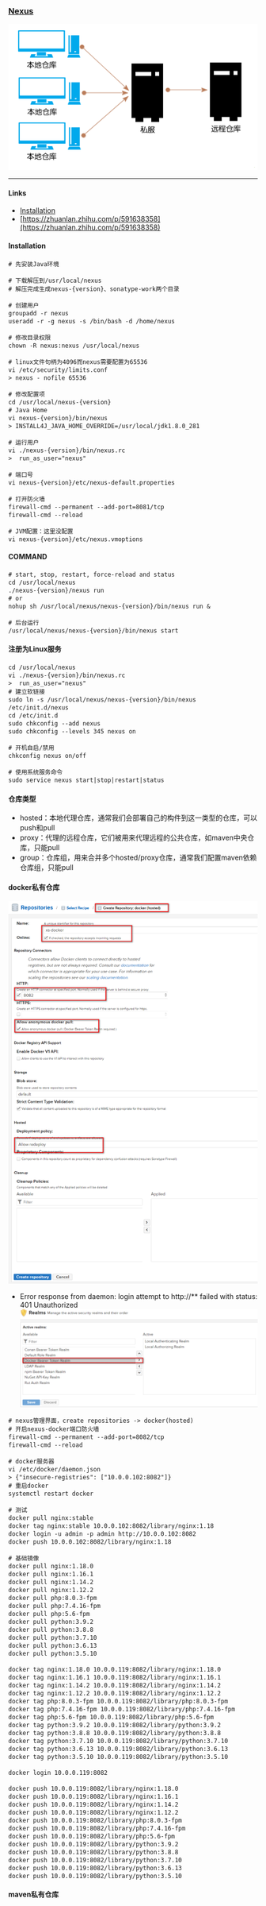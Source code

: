 ### [Nexus](https://help.sonatype.com/repomanager3/)
![nexus](../images/nexus.png)

---

#### Links
- [Installation](https://help.sonatype.com/repomanager3/installation)
- [https://zhuanlan.zhihu.com/p/591638358](https://zhuanlan.zhihu.com/p/591638358)


#### Installation
```
# 先安装Java环境

# 下载解压到/usr/local/nexus
# 解压完成生成nexus-{version}、sonatype-work两个目录

# 创建用户
groupadd -r nexus
useradd -r -g nexus -s /bin/bash -d /home/nexus

# 修改目录权限
chown -R nexus:nexus /usr/local/nexus

# linux文件句柄为4096而nexus需要配置为65536
vi /etc/security/limits.conf
> nexus - nofile 65536

# 修改配置项
cd /usr/local/nexus-{version}
# Java Home
vi nexus-{version}/bin/nexus
> INSTALL4J_JAVA_HOME_OVERRIDE=/usr/local/jdk1.8.0_281

# 运行用户
vi ./nexus-{version}/bin/nexus.rc
>  run_as_user="nexus"

# 端口号
vi nexus-{version}/etc/nexus-default.properties

# 打开防火墙
firewall-cmd --permanent --add-port=8081/tcp
firewall-cmd --reload

# JVM配置：这里没配置
vi nexus-{version}/etc/nexus.vmoptions
```

#### COMMAND
```
# start, stop, restart, force-reload and status
cd /usr/local/nexus
./nexus-{version}/nexus run
# or
nohup sh /usr/local/nexus/nexus-{version}/bin/nexus run &

# 后台运行
/usr/local/nexus/nexus-{version}/bin/nexus start
```

#### 注册为Linux服务
```
cd /usr/local/nexus
vi ./nexus-{version}/bin/nexus.rc
>  run_as_user="nexus"
# 建立软链接
sudo ln -s /usr/local/nexus/nexus-{version}/bin/nexus /etc/init.d/nexus
cd /etc/init.d
sudo chkconfig --add nexus
sudo chkconfig --levels 345 nexus on

# 开机自启/禁用
chkconfig nexus on/off

# 使用系统服务命令
sudo service nexus start|stop|restart|status
```

#### 仓库类型
- hosted：本地代理仓库，通常我们会部署自己的构件到这一类型的仓库，可以push和pull
- proxy：代理的远程仓库，它们被用来代理远程的公共仓库，如maven中央仓库，只能pull
- group：仓库组，用来合并多个hosted/proxy仓库，通常我们配置maven依赖仓库组，只能pull

#### docker私有仓库
![nexus](../images/nexus-docker.png)

- Error response from daemon: login attempt to http://** failed with status: 401 Unauthorized
![nexus](../images/nexus-docker-login.png)

```
# nexus管理界面，create repositories -> docker(hosted)
# 开启nexus-docker端口防火墙
firewall-cmd --permanent --add-port=8082/tcp
firewall-cmd --reload

# docker服务器
vi /etc/docker/daemon.json
> {"insecure-registries": ["10.0.0.102:8082"]}
# 重启docker
systemctl restart docker

# 测试
docker pull nginx:stable
docker tag nginx:stable 10.0.0.102:8082/library/nginx:1.18
docker login -u admin -p admin http://10.0.0.102:8082
docker push 10.0.0.102:8082/library/nginx:1.18

# 基础镜像
docker pull nginx:1.18.0
docker pull nginx:1.16.1
docker pull nginx:1.14.2
docker pull nginx:1.12.2
docker pull php:8.0.3-fpm
docker pull php:7.4.16-fpm
docker pull php:5.6-fpm
docker pull python:3.9.2
docker pull python:3.8.8
docker pull python:3.7.10
docker pull python:3.6.13
docker pull python:3.5.10

docker tag nginx:1.18.0 10.0.0.119:8082/library/nginx:1.18.0
docker tag nginx:1.16.1 10.0.0.119:8082/library/nginx:1.16.1
docker tag nginx:1.14.2 10.0.0.119:8082/library/nginx:1.14.2
docker tag nginx:1.12.2 10.0.0.119:8082/library/nginx:1.12.2
docker tag php:8.0.3-fpm 10.0.0.119:8082/library/php:8.0.3-fpm
docker tag php:7.4.16-fpm 10.0.0.119:8082/library/php:7.4.16-fpm
docker tag php:5.6-fpm 10.0.0.119:8082/library/php:5.6-fpm
docker tag python:3.9.2 10.0.0.119:8082/library/python:3.9.2
docker tag python:3.8.8 10.0.0.119:8082/library/python:3.8.8
docker tag python:3.7.10 10.0.0.119:8082/library/python:3.7.10
docker tag python:3.6.13 10.0.0.119:8082/library/python:3.6.13
docker tag python:3.5.10 10.0.0.119:8082/library/python:3.5.10

docker login 10.0.0.119:8082

docker push 10.0.0.119:8082/library/nginx:1.18.0
docker push 10.0.0.119:8082/library/nginx:1.16.1
docker push 10.0.0.119:8082/library/nginx:1.14.2
docker push 10.0.0.119:8082/library/nginx:1.12.2
docker push 10.0.0.119:8082/library/php:8.0.3-fpm
docker push 10.0.0.119:8082/library/php:7.4.16-fpm
docker push 10.0.0.119:8082/library/php:5.6-fpm
docker push 10.0.0.119:8082/library/python:3.9.2
docker push 10.0.0.119:8082/library/python:3.8.8
docker push 10.0.0.119:8082/library/python:3.7.10
docker push 10.0.0.119:8082/library/python:3.6.13
docker push 10.0.0.119:8082/library/python:3.5.10
```

#### maven私有仓库
